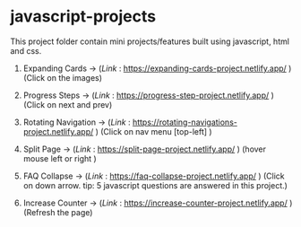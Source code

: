 # javascript-projects
This project folder contain mini projects/features built using javascript, html and css.


1. Expanding Cards -> (<i>Link </i> : https://expanding-cards-project.netlify.app/ )
    (Click on the images)
   
2. Progress Steps  -> (<i>Link </i> : https://progress-step-project.netlify.app/  )
    (Click on next and prev)
    
3. Rotating Navigation  ->   (<i>Link </i> :  https://rotating-navigations-project.netlify.app/ )
    (Click on nav menu [top-left] )
  
4. Split Page    ->   (<i>Link </i> :  https://split-page-project.netlify.app/ )
    (hover mouse left or right )

5. FAQ Collapse   ->  (<i>Link </i> :   https://faq-collapse-project.netlify.app/ )
    (Click on down arrow.  tip: 5 javascript questions are answered in this project.)

6. Increase Counter  ->   (<i>Link </i> : https://increase-counter-project.netlify.app/ )
    (Refresh the page)

